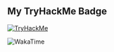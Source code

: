 ## My TryHackMe Badge

[![TryHackMe](https://tryhackme-badges.s3.amazonaws.com/jkjk101.png)](https://tryhackme.com/p/jkjk101)

![WakaTime](https://wakatime.com/badge/user/jkjk101.svg)
